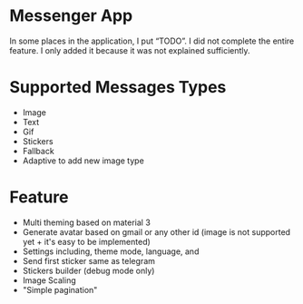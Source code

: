 # Messenger App

In some places in the application, I put “TODO”. I did not complete the entire feature. I only added it because it was not explained sufficiently.

# Supported Messages Types
- Image
- Text
- Gif
- Stickers
- Fallback
- Adaptive to add new image type 

# Feature
- Multi theming based on material 3
- Generate avatar based on gmail or any other id (image is not supported yet + it's easy to be implemented)
- Settings including, theme mode, language, and
- Send first sticker same as telegram
- Stickers builder (debug mode only)
- Image Scaling
- "Simple pagination"